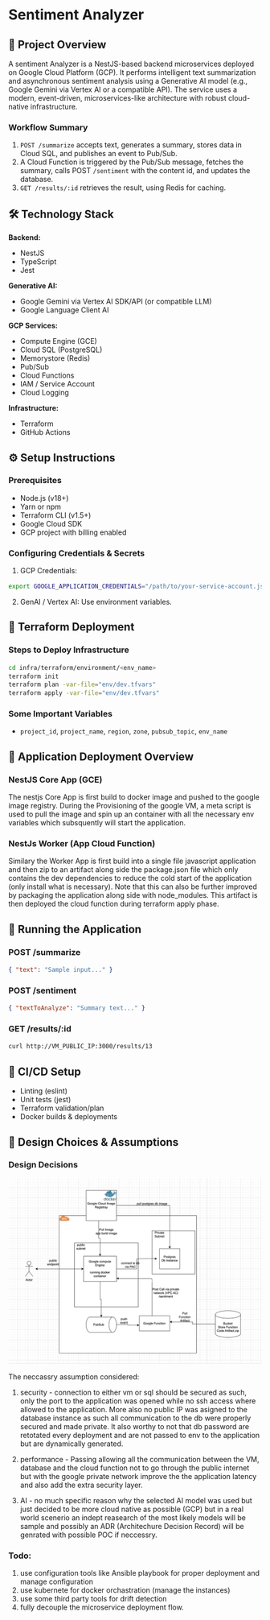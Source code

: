 
Sentiment Analyzer
======================

🧠 Project Overview
-------------------
A sentiment Analyzer is a NestJS-based backend microservices deployed on Google Cloud Platform (GCP). It performs intelligent text summarization and asynchronous sentiment analysis using a Generative AI model (e.g., Google Gemini via Vertex AI or a compatible API). The service uses a modern, event-driven, microservices-like architecture with robust cloud-native infrastructure.

### Workflow Summary
1. `POST /summarize` accepts text, generates a summary, stores data in Cloud SQL, and publishes an event to Pub/Sub.
2. A Cloud Function is triggered by the Pub/Sub message, fetches the summary, calls POST `/sentiment`  with the content id, and updates the database.
3. `GET /results/:id` retrieves the result, using Redis for caching.

🛠️ Technology Stack
-------------------
**Backend:**
- NestJS
- TypeScript
- Jest

**Generative AI:**
- Google Gemini via Vertex AI SDK/API (or compatible LLM)
- Google Language  Client AI

**GCP Services:**
- Compute Engine (GCE)
- Cloud SQL (PostgreSQL)
- Memorystore (Redis)
- Pub/Sub
- Cloud Functions
- IAM / Service Account
- Cloud Logging

**Infrastructure:**
- Terraform
- GitHub Actions

⚙️ Setup Instructions
---------------------
### Prerequisites
- Node.js (v18+)
- Yarn or npm
- Terraform CLI (v1.5+)
- Google Cloud SDK
- GCP project with billing enabled

### Configuring Credentials & Secrets
1. GCP Credentials:
```bash
export GOOGLE_APPLICATION_CREDENTIALS="/path/to/your-service-account.json"
```

2. GenAI / Vertex AI:
Use environment variables.

🧱 Terraform Deployment
------------------------
### Steps to Deploy Infrastructure
```bash
cd infra/terraform/environment/<env_name>
terraform init
terraform plan -var-file="env/dev.tfvars"
terraform apply -var-file="env/dev.tfvars"
```

### Some Important Variables
- `project_id`, `project_name`, `region`, `zone`, `pubsub_topic`, `env_name`

🚀 Application Deployment Overview
-------------------------
### NestJS Core App (GCE)
The nestjs Core App is first build to docker image and pushed to the google image registry. During the Provisioning of the google VM, a meta script is used to pull the image and spin up an container with all the necessary env variables which subsquently will start the application.

### NestJs Worker (App Cloud Function)
Similary the Worker App is first build into a single file javascript application and then zip to an artifact along side the package.json file which only contains the dev dependencies to reduce the cold start of the application (only install what is necessary). Note that this can also be further improved by packaging the application along side with node_modules. This artifact is then deployed the cloud function during terraform apply phase. 

🔄 Running the Application
--------------------------
### POST /summarize
```json
{ "text": "Sample input..." }
```

### POST /sentiment
```json
{ "textToAnalyze": "Summary text..." }
```

### GET /results/:id
```bash
curl http://VM_PUBLIC_IP:3000/results/13
```

🔁 CI/CD Setup
--------------
- Linting (eslint)
- Unit tests (jest)
- Terraform validation/plan
- Docker builds & deployments

🧠 Design Choices & Assumptions
-------------------------------
### Design Decisions
<img src="img/Screenshot 2025-05-19 at 01.17.14.png"/>

The neccassry assumption considered:
1. security - connection to either vm or sql should be secured as such, only the port to the application was opened while no ssh access where allowed to the application. More also no public IP was asigned to the database instance as such all communication to the db were properly secured and made private. It also worthy to not that db password are retotated every deployment and are not passed to env to the application but are dynamically generated.

2. performance - Passing allowing all the communication between the VM, database and the cloud function not to go through the public internet but with the google private network improve the the application latency and also add the extra security layer. 

3. AI -  no much specific reason why the selected AI model was used but just decided to be more cloud native as possible (GCP) but in a real world scenerio an indept reasearch of the most likely models will be sample and possibly an ADR (Architechure Decision Record) will be genrated with possible POC if neccessry.


### Todo:
1. use configuration tools like Ansible playbook for proper deployment and manage configuration
2. use kubernete for docker orchastration (manage the instances)
3. use some third party tools for drift detection
4. fully decouple the microservice deployment flow.